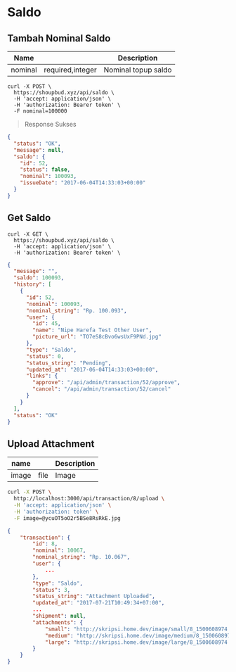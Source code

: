 # Saldo


## Tambah Nominal Saldo


| Name    |                  | Description         |
|---------|------------------|---------------------|
| nominal | required,integer | Nominal topup saldo |



```shell
curl -X POST \
  https://shoupbud.xyz/api/saldo \
  -H 'accept: application/json' \
  -H 'authorization: Bearer token' \
  -F nominal=100000
```

> Response Sukses

```json
{
  "status": "OK",
  "message": null,
  "saldo": {
    "id": 52,
    "status": false,
    "nominal": 100093,
    "issueDate": "2017-06-04T14:33:03+00:00"
  }
}
```


## Get Saldo

```shell
curl -X GET \
  https://shoupbud.xyz/api/saldo \
  -H 'accept: application/json' \
  -H 'authorization: Bearer token' \
```

```json
{
  "message": "",
  "saldo": 100093,
  "history": [
    {
      "id": 52,
      "nominal": 100093,
      "nominal_string": "Rp. 100.093",
      "user": {
        "id": 45,
        "name": "Nipe Harefa Test Other User",
        "picture_url": "TO7eS8cBvo6wsUxF9PNd.jpg"
      },
      "type": "Saldo",
      "status": 0,
      "status_string": "Pending",
      "updated_at": "2017-06-04T14:33:03+00:00",
      "links": {
        "approve": "/api/admin/transaction/52/approve",
        "cancel": "/api/admin/transaction/52/cancel"
      }
    }
  ],
  "status": "OK"
}
```

## Upload Attachment

| name  |      | Description |
|-------|------|-------------|
| image | file | Image       |


```sh
curl -X POST \
  http://localhost:3000/api/transaction/8/upload \
  -H 'accept: application/json' \
  -H 'authorization: token' \
  -F image=@ycuOT5oO2r5BSe8RsRkE.jpg
```

```json
{
    "transaction": {
        "id": 8,
        "nominal": 10067,
        "nominal_string": "Rp. 10.067",
        "user": {
            ...
        },
        "type": "Saldo",
        "status": 3,
        "status_string": "Attachment Uploaded",
        "updated_at": "2017-07-21T10:49:34+07:00",
        ...
        "shipment": null,
        "attachments": {
            "small": "http://skripsi.home.dev/image/small/8_1500608974.jpg",
            "medium": "http://skripsi.home.dev/image/medium/8_1500608974.jpg",
            "large": "http://skripsi.home.dev/image/large/8_1500608974.jpg"
        }
    }
}
```